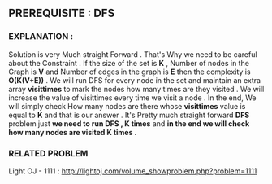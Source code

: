 ## PREREQUISITE : DFS 
### EXPLANATION : 
Solution is very Much straight Forward . That's Why we need to be careful about the Constraint . If the size of the set is **K** , Number of nodes in the Graph is **V** and Number
of edges in the graph is **E** then the complexity is **O(K(V+E))** .
We will run DFS for every node in the set and maintain an extra array **visittimes** to mark the nodes how many times are they visited . We will increase the value of 
visittimes every time we visit a node . In the end, We will simply check How many nodes are there whose **visittimes** value is equal to **K** and that is our answer . 
It's Pretty much straight forward **DFS** problem just **we need to run DFS , K times** and **in the end we will check how many nodes are visited K times .**
### RELATED PROBLEM 
Light OJ - 1111 : http://lightoj.com/volume_showproblem.php?problem=1111
